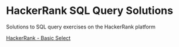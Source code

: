 # HackerRank SQL Query Solutions
Solutions to SQL query exercises on the HackerRank platform

<a href="https://www.hackerrank.com/domains/sql?filters%5Bsubdomains%5D%5B%5D=select" target="_blank">HackerRank - Basic Select</a>
